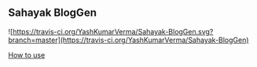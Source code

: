 ## Sahayak BlogGen

![https://travis-ci.org/YashKumarVerma/Sahayak-BlogGen.svg?branch=master](https://travis-ci.org/YashKumarVerma/Sahayak-BlogGen)

[How to use](https://github.com/YashKumarVerma/Sahayak-BlogGen/wiki/Usage)